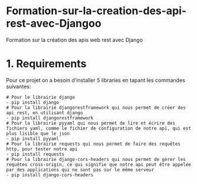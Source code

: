 # Formation-sur-la-creation-des-api-rest-avec-Djangoo
Formation sur la création des apis web rest avec Django

# 1. Requirements
Pour ce projet on a besoin d'installer 5 libraries en tapant les commandes suivantes:
```
# Pour le librairie django
- pip install django
# Pour la librairie djangorestframework qui nous permet de créer des api rest, en utilisant django
- pip install djangorestframework
# Pour la librairie pyyaml qui nous permet de lire et écrire des fichiers yaml, comme le fichier de configuration de notre api, qui est plus lisible que le json
- pip install pyyaml
# Pour la librairie requests qui nous permet de faire des requêtes http, pour tester notre api
- pip install requests
# Pour la librairie django-cors-headers qui nous permet de gérer les requêtes cross-origin, ce qui signifie que notre api peut être appelée par des applications qui ne sont pas sur le même serveur
- pip install django-cors-headers
```
